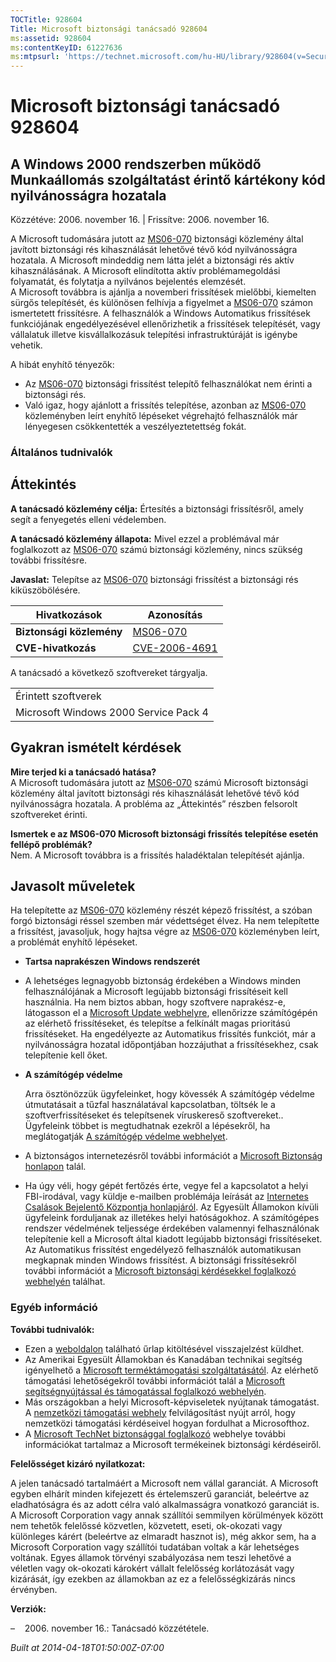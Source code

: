 ```yaml
---
TOCTitle: 928604
Title: Microsoft biztonsági tanácsadó 928604
ms:assetid: 928604
ms:contentKeyID: 61227636
ms:mtpsurl: 'https://technet.microsoft.com/hu-HU/library/928604(v=Security.10)'
---
```




Microsoft biztonsági tanácsadó 928604
=====================================

A Windows 2000 rendszerben működő Munkaállomás szolgáltatást érintő kártékony kód nyilvánosságra hozatala
---------------------------------------------------------------------------------------------------------

Közzétéve: 2006. november 16. | Frissítve: 2006. november 16.

A Microsoft tudomására jutott az [MS06-070](http://go.microsoft.com/fwlink/?linkid=73860%20\t%20_blank) biztonsági közlemény által javított biztonsági rés kihasználását lehetővé tévő kód nyilvánosságra hozatala. A Microsoft mindeddig nem látta jelét a biztonsági rés aktív kihasználásának. A Microsoft elindította aktív problémamegoldási folyamatát, és folytatja a nyilvános bejelentés elemzését.  
A Microsoft továbbra is ajánlja a novemberi frissítések mielőbbi, kiemelten sürgős telepítését, és különösen felhívja a figyelmet a [MS06-070](http://go.microsoft.com/fwlink/?linkid=73860) számon ismertetett frissítésre. A felhasználók a Windows Automatikus frissítések funkciójának engedélyezésével ellenőrizhetik a frissítések telepítését, vagy vállalatuk illetve kisvállalkozásuk telepítési infrastruktúráját is igénybe vehetik.

A hibát enyhítő tényezők:

-   Az [MS06-070](http://go.microsoft.com/fwlink/?linkid=73860) biztonsági frissítést telepítő felhasználókat nem érinti a biztonsági rés.
-   Való igaz, hogy ajánlott a frissítés telepítése, azonban az [MS06-070](http://go.microsoft.com/fwlink/?linkid=73860) közleményben leírt enyhítő lépéseket végrehajtó felhasználók már lényegesen csökkentették a veszélyeztetettség fokát.

### Általános tudnivalók

Áttekintés
----------


**A tanácsadó közlemény célja:** Értesítés a biztonsági frissítésről, amely segít a fenyegetés elleni védelemben.

**A tanácsadó közlemény állapota:** Mivel ezzel a problémával már foglalkozott az [MS06-070](http://go.microsoft.com/fwlink/?linkid=73860) számú biztonsági közlemény, nincs szükség további frissítésre.

**Javaslat:** Telepítse az [MS06-070](http://go.microsoft.com/fwlink/?linkid=73860) biztonsági frissítést a biztonsági rés kiküszöbölésére.

| Hivatkozások             | Azonosítás                                                                       |
|--------------------------|----------------------------------------------------------------------------------|
| **Biztonsági közlemény** | [MS06-070](http://go.microsoft.com/fwlink/?linkid=73860%20\t%20_blank)           |
| **CVE-hivatkozás**       | [CVE-2006-4691](http://www.cve.mitre.org/cgi-bin/cvename.cgi?name=cve-2006-4691) |

A tanácsadó a következő szoftvereket tárgyalja.

|                                       |
|---------------------------------------|
| Érintett szoftverek                   |
| Microsoft Windows 2000 Service Pack 4 |

Gyakran ismételt kérdések
-------------------------


**Mire terjed ki a tanácsadó hatása?**  
A Microsoft tudomására jutott az [MS06-070](http://go.microsoft.com/fwlink/?linkid=73860) számú Microsoft biztonsági közlemény által javított biztonsági rés kihasználását lehetővé tévő kód nyilvánosságra hozatala. A probléma az „Áttekintés” részben felsorolt szoftvereket érinti.

**Ismertek e az MS06-070 Microsoft biztonsági frissítés telepítése esetén fellépő problémák?**  
Nem. A Microsoft továbbra is a frissítés haladéktalan telepítését ajánlja.

Javasolt műveletek
------------------


Ha telepítette az [MS06-070](http://technet.microsoft.com/security/bulletin/ms06-070) közlemény részét képező frissítést, a szóban forgó biztonsági réssel szemben már védettséget élvez. Ha nem telepítette a frissítést, javasoljuk, hogy hajtsa végre az [MS06-070](http://technet.microsoft.com/security/bulletin/ms06-070) közleményben leírt, a problémát enyhítő lépéseket.

-   **Tartsa naprakészen Windows rendszerét**
-   A lehetséges legnagyobb biztonság érdekében a Windows minden felhasználójának a Microsoft legújabb biztonsági frissítéseit kell használnia. Ha nem biztos abban, hogy szoftvere naprakész-e, látogasson el a [Microsoft Update webhelyre](http://update.microsoft.com/microsoftupdate), ellenőrizze számítógépén az elérhető frissítéseket, és telepítse a felkínált magas prioritású frissítéseket. Ha engedélyezte az Automatikus frissítés funkciót, már a nyilvánosságra hozatal időpontjában hozzájuthat a frissítésekhez, csak telepítenie kell őket.
-   **A számítógép védelme**

    Arra ösztönözzük ügyfeleinket, hogy kövessék A számítógép védelme útmutatásait a tűzfal használatával kapcsolatban, töltsék le a szoftverfrissítéseket és telepítsenek víruskereső szoftvereket.. Ügyfeleink többet is megtudhatnak ezekről a lépésekről, ha meglátogatják [A számítógép védelme webhelyet](http://www.microsoft.com/protect).

-   A biztonságos internetezésről további információt a [Microsoft Biztonság honlapon](http://www.microsoft.com/security) talál.
-   Ha úgy véli, hogy gépét fertőzés érte, vegye fel a kapcsolatot a helyi FBI-irodával, vagy küldje e-mailben problémája leírását az [Internetes Csalások Bejelentő Központja honlapjáról](http://www.ifccfbi.gov/index.asp). Az Egyesült Államokon kívüli ügyfeleink forduljanak az illetékes helyi hatóságokhoz.
    A számítógépes rendszer védelmének teljessége érdekében valamennyi felhasználónak telepítenie kell a Microsoft által kiadott legújabb biztonsági frissítéseket. Az Automatikus frissítést engedélyező felhasználók automatikusan megkapnak minden Windows frissítést. A biztonsági frissítésekről további információt a [Microsoft biztonsági kérdésekkel foglalkozó webhelyén](http://www.microsoft.com/security) találhat.

### Egyéb információ

**További tudnivalók:**

-   Ezen a [weboldalon](https://support.microsoft.com/common/survey.aspx?scid=sw;en;1257&amp;showpage=1&amp;ws=technet&amp;sd=tech) található űrlap kitöltésével visszajelzést küldhet.
-   Az Amerikai Egyesült Államokban és Kanadában technikai segítség igényelhető a [Microsoft terméktámogatási szolgáltatásától](http://go.microsoft.com/fwlink/?linkid=21131). Az elérhető támogatási lehetőségekről további információt talál a [Microsoft segítségnyújtással és támogatással foglalkozó webhelyén](http://support.microsoft.com/).
-   Más országokban a helyi Microsoft-képviseletek nyújtanak támogatást. A [nemzetközi támogatási webhely](http://go.microsoft.com/fwlink/?linkid=21155) felvilágosítást nyújt arról, hogy nemzetközi támogatási kérdéseivel hogyan fordulhat a Microsofthoz.
-   A [Microsoft TechNet biztonsággal foglalkozó](http://go.microsoft.com/fwlink/?linkid=21132) webhelye további információkat tartalmaz a Microsoft termékeinek biztonsági kérdéseiről.

**Felelősséget kizáró nyilatkozat:**

A jelen tanácsadó tartalmáért a Microsoft nem vállal garanciát. A Microsoft egyben elhárít minden kifejezett és értelemszerű garanciát, beleértve az eladhatóságra és az adott célra való alkalmasságra vonatkozó garanciát is. A Microsoft Corporation vagy annak szállítói semmilyen körülmények között nem tehetők felelőssé közvetlen, közvetett, eseti, ok-okozati vagy különleges kárért (beleértve az elmaradt hasznot is), még akkor sem, ha a Microsoft Corporation vagy szállítói tudatában voltak a kár lehetséges voltának. Egyes államok törvényi szabályozása nem teszi lehetővé a véletlen vagy ok-okozati károkért vállalt felelősség korlátozását vagy kizárását, így ezekben az államokban az ez a felelősségkizárás nincs érvényben.

**Verziók:**

&ndash;&nbsp;&nbsp;&nbsp;&nbsp;2006. november 16.: Tanácsadó közzététele.

*Built at 2014-04-18T01:50:00Z-07:00*

